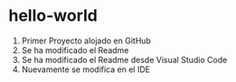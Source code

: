 # hello-world
1. Primer Proyecto alojado en GitHub
2. Se ha modificado el Readme
3. Se ha modificado el Readme desde Visual Studio Code
4. Nuevamente se modifica en el IDE

